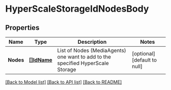 # HyperScaleStorageIdNodesBody

## Properties
Name | Type | Description | Notes
------------ | ------------- | ------------- | -------------
**Nodes** | [**[]IdName**](IdName.md) | List of Nodes (MediaAgents) one want to add to the specified HyperScale Storage | [optional] [default to null]

[[Back to Model list]](../README.md#documentation-for-models) [[Back to API list]](../README.md#documentation-for-api-endpoints) [[Back to README]](../README.md)

